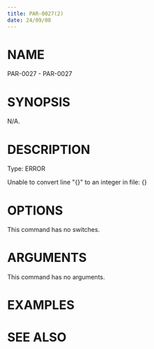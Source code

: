 ```yaml
---
title: PAR-0027(2)
date: 24/09/08
---
```


# NAME

PAR-0027 - PAR-0027

# SYNOPSIS

N/A.

# DESCRIPTION

Type: ERROR

Unable to convert line \"{}\" to an integer in file: {}

# OPTIONS

This command has no switches.

# ARGUMENTS

This command has no arguments.

# EXAMPLES

# SEE ALSO
